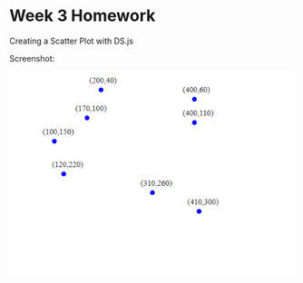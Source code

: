 # Week 3 Homework 

Creating a Scatter Plot with DS.js

Screenshot: 

![Scatter Plot Screenshot](screenshot.png)
